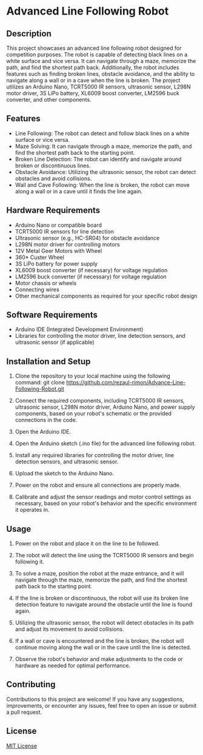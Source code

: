 # Advanced Line Following Robot

## Description
This project showcases an advanced line following robot designed for competition purposes. The robot is capable of detecting black lines on a white surface and vice versa. It can navigate through a maze, memorize the path, and find the shortest path back. Additionally, the robot includes features such as finding broken lines, obstacle avoidance, and the ability to navigate along a wall or in a cave when the line is broken. The project utilizes an Arduino Nano, TCRT5000 IR sensors, ultrasonic sensor, L298N motor driver, 3S LiPo battery, XL6009 boost converter, LM2596 buck converter, and other components.

## Features
- Line Following: The robot can detect and follow black lines on a white surface or vice versa.
- Maze Solving: It can navigate through a maze, memorize the path, and find the shortest path back to the starting point.
- Broken Line Detection: The robot can identify and navigate around broken or discontinuous lines.
- Obstacle Avoidance: Utilizing the ultrasonic sensor, the robot can detect obstacles and avoid collisions.
- Wall and Cave Following: When the line is broken, the robot can move along a wall or in a cave until it finds the line again.

## Hardware Requirements
- Arduino Nano or compatible board
- TCRT5000 IR sensors for line detection
- Ultrasonic sensor (e.g., HC-SR04) for obstacle avoidance
- L298N motor driver for controlling motors
- 12V Metal Geer Motors with Wheel
- 360* Custer Wheel
- 3S LiPo battery for power supply
- XL6009 boost converter (if necessary) for voltage regulation
- LM2596 buck converter (if necessary) for voltage regulation
- Motor chassis or wheels
- Connecting wires
- Other mechanical components as required for your specific robot design

## Software Requirements
- Arduino IDE (Integrated Development Environment)
- Libraries for controlling the motor driver, line detection sensors, and ultrasonic sensor (if applicable)

## Installation and Setup
1. Clone the repository to your local machine using the following command: git clone https://github.com/rezaul-rimon/Advance-Line-Following-Robot.git

2. Connect the required components, including TCRT5000 IR sensors, ultrasonic sensor, L298N motor driver, Arduino Nano, and power supply components, based on your robot's schematic or the provided connections in the code.

3. Open the Arduino IDE.

4. Open the Arduino sketch (.ino file) for the advanced line following robot.

5. Install any required libraries for controlling the motor driver, line detection sensors, and ultrasonic sensor.

6. Upload the sketch to the Arduino Nano.

7. Power on the robot and ensure all connections are properly made.

8. Calibrate and adjust the sensor readings and motor control settings as necessary, based on your robot's behavior and the specific environment it operates in.

## Usage
1. Power on the robot and place it on the line to be followed.

2. The robot will detect the line using the TCRT5000 IR sensors and begin following it.

3. To solve a maze, position the robot at the maze entrance, and it will navigate through the maze, memorize the path, and find the shortest path back to the starting point.

4. If the line is broken or discontinuous, the robot will use its broken line detection feature to navigate around the obstacle until the line is found again.

5. Utilizing the ultrasonic sensor, the robot will detect obstacles in its path and adjust its movement to avoid collisions.

6. If a wall or cave is encountered and the line is broken, the robot will continue moving along the wall or in the cave until the line is detected.

7. Observe the robot's behavior and make adjustments to the code or hardware as needed for optimal performance.

## Contributing
Contributions to this project are welcome! If you have any suggestions, improvements, or encounter any issues, feel free to open an issue or submit a pull request.

## License
[MIT License](LICENSE)
